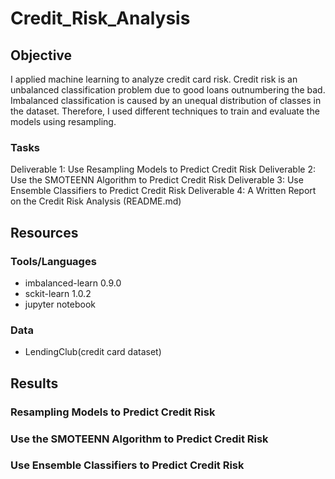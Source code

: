 # Credit_Risk_Analysis

## Objective
I applied machine learning to analyze credit card risk.  Credit risk is an unbalanced classification problem due to good loans outnumbering the bad.  Imbalanced classification is caused by an unequal distribution of classes in the dataset.  Therefore, I used different techniques to train and evaluate the models using resampling.

### Tasks
Deliverable 1: Use Resampling Models to Predict Credit Risk
Deliverable 2: Use the SMOTEENN Algorithm to Predict Credit Risk
Deliverable 3: Use Ensemble Classifiers to Predict Credit Risk
Deliverable 4: A Written Report on the Credit Risk Analysis (README.md)


## Resources

### Tools/Languages
- imbalanced-learn 0.9.0
- sckit-learn 1.0.2
- jupyter notebook 

### Data
- LendingClub(credit card dataset)

## Results

### Resampling Models to Predict Credit Risk

### Use the SMOTEENN Algorithm to Predict Credit Risk

### Use Ensemble Classifiers to Predict Credit Risk